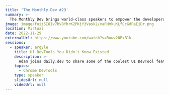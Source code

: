 ```yaml
---
title: 'The Monthly Dev #23'
summary: >-
  The Monthly Dev brings world-class speakers to empower the developers' community, once a month.
image: image/fuiz5I8Iv7bV8YbrK2PKiY3Vask2/xaRHmkuKLfCcGdRaEiDr.png
location: Virtual
date: 2022-11-29
externalUrl: https://www.youtube.com/watch?v=Ruwv20PxB1k
sessions:
  - speaker: argyle
    title: UI DevTools You Didn't Know Existed
    description: >-
      Adam joins daily.dev to share some of the coolest UI DevTool features available to developers today.
    topics:
      - Chrome DevTools
    type: speaker
    slidesUrl: null
    videoUrl: null
---
```

